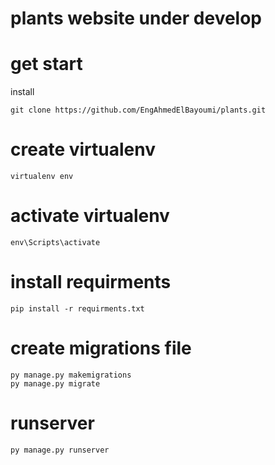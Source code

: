 # plants website under develop

# get start 




install
```
git clone https://github.com/EngAhmedElBayoumi/plants.git 
```


# create virtualenv 
```
virtualenv env
``` 
# activate virtualenv
```
env\Scripts\activate
````

# install requirments
```
pip install -r requirments.txt
```

# create migrations file 
```
py manage.py makemigrations
py manage.py migrate
```

# runserver
```
py manage.py runserver
```
